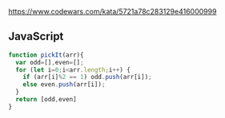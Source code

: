 https://www.codewars.com/kata/5721a78c283129e416000999

## JavaScript
```js
function pickIt(arr){
  var odd=[],even=[];
  for (let i=0;i<arr.length;i++) {
    if (arr[i]%2 == 1) odd.push(arr[i]);
    else even.push(arr[i]);
  }
  return [odd,even]
}
```